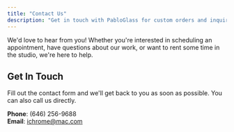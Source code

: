 ```yaml
---
title: "Contact Us"
description: "Get in touch with PabloGlass for custom orders and inquiries"
---
```


We'd love to hear from you! Whether you're interested in scheduling an appointment, have questions about our work, or want to rent some time in the studio, we're here to help.

## Get In Touch

Fill out the contact form and we'll get back to you as soon as possible. You can also call us directly.

**Phone**: (646) 256-9688  
**Email**: ichrome@mac.com

